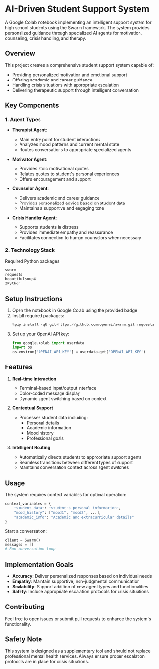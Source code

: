 # AI-Driven Student Support System

A Google Colab notebook implementing an intelligent support system for high school students using the Swarm framework. The system provides personalized guidance through specialized AI agents for motivation, counseling, crisis handling, and therapy.

## Overview

This project creates a comprehensive student support system capable of:

- Providing personalized motivation and emotional support
- Offering academic and career guidance
- Handling crisis situations with appropriate escalation
- Delivering therapeutic support through intelligent conversation

## Key Components

### 1. Agent Types

- **Therapist Agent**:

  - Main entry point for student interactions
  - Analyzes mood patterns and current mental state
  - Routes conversations to appropriate specialized agents
- **Motivator Agent**:

  - Provides stoic motivational quotes
  - Relates quotes to student's personal experiences
  - Offers encouragement and support
- **Counselor Agent**:

  - Delivers academic and career guidance
  - Provides personalized advice based on student data
  - Maintains a supportive and engaging tone
- **Crisis Handler Agent**:

  - Supports students in distress
  - Provides immediate empathy and reassurance
  - Facilitates connection to human counselors when necessary

### 2. Technology Stack

Required Python packages:

```python
swarm
requests
beautifulsoup4
IPython
```

## Setup Instructions

1. Open the notebook in Google Colab using the provided badge
2. Install required packages:
   ```python
   %pip install -qU git+https://github.com/openai/swarm.git requests
   ```
3. Set up your OpenAI API key:
   ```python
   from google.colab import userdata
   import os
   os.environ['OPENAI_API_KEY'] = userdata.get('OPENAI_API_KEY')
   ```

## Features

1. **Real-time Interaction**

   - Terminal-based input/output interface
   - Color-coded message display
   - Dynamic agent switching based on context
2. **Contextual Support**

   - Processes student data including:
     - Personal details
     - Academic information
     - Mood history
     - Professional goals
3. **Intelligent Routing**

   - Automatically directs students to appropriate support agents
   - Seamless transitions between different types of support
   - Maintains conversation context across agent switches

## Usage

The system requires context variables for optimal operation:

```python
context_variables = {
    "student_data": "Student's personal information",
    "mood_history": ["mood1", "mood2", ...],
    "academic_info": "Academic and extracurricular details"
}
```

Start a conversation:

```python
client = Swarm()
messages = []
# Run conversation loop
```

## Implementation Goals

- **Accuracy**: Deliver personalized responses based on individual needs
- **Empathy**: Maintain supportive, non-judgmental communication
- **Scalability**: Support addition of new agent types and functionalities
- **Safety**: Include appropriate escalation protocols for crisis situations

## Contributing

Feel free to open issues or submit pull requests to enhance the system's functionality.

## Safety Note

This system is designed as a supplementary tool and should not replace professional mental health services. Always ensure proper escalation protocols are in place for crisis situations.
